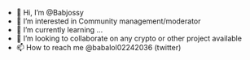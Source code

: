 - 👋 Hi, I’m @Babjossy
- 👀 I’m interested in Community management/moderator
- 🌱 I’m currently learning ...
- 💞️ I’m looking to collaborate on any crypto or other project available
- 📫 How to reach me @babalol02242036 (twitter)

<!---
Babjossy/Babjossy is a ✨ special ✨ repository because its `README.md` (this file) appears on your GitHub profile.
You can click the Preview link to take a look at your changes.
--->
